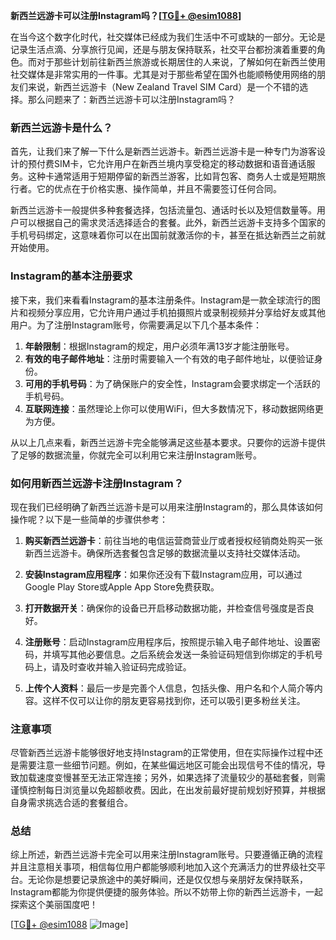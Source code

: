 **新西兰远游卡可以注册Instagram吗？[[TG💪+ @esim1088](https://t.me/s/esim1088)]**

在当今这个数字化时代，社交媒体已经成为我们生活中不可或缺的一部分。无论是记录生活点滴、分享旅行见闻，还是与朋友保持联系，社交平台都扮演着重要的角色。而对于那些计划前往新西兰旅游或长期居住的人来说，了解如何在新西兰使用社交媒体是非常实用的一件事。尤其是对于那些希望在国外也能顺畅使用网络的朋友们来说，新西兰远游卡（New Zealand Travel SIM Card）是一个不错的选择。那么问题来了：新西兰远游卡可以注册Instagram吗？

### 新西兰远游卡是什么？

首先，让我们来了解一下什么是新西兰远游卡。新西兰远游卡是一种专门为游客设计的预付费SIM卡，它允许用户在新西兰境内享受稳定的移动数据和语音通话服务。这种卡通常适用于短期停留的新西兰游客，比如背包客、商务人士或是短期旅行者。它的优点在于价格实惠、操作简单，并且不需要签订任何合同。

新西兰远游卡一般提供多种套餐选择，包括流量包、通话时长以及短信数量等。用户可以根据自己的需求灵活选择适合的套餐。此外，新西兰远游卡支持多个国家的手机号码绑定，这意味着你可以在出国前就激活你的卡，甚至在抵达新西兰之前就开始使用。

### Instagram的基本注册要求

接下来，我们来看看Instagram的基本注册条件。Instagram是一款全球流行的图片和视频分享应用，它允许用户通过手机拍摄照片或录制视频并分享给好友或其他用户。为了注册Instagram账号，你需要满足以下几个基本条件：

1. **年龄限制**：根据Instagram的规定，用户必须年满13岁才能注册账号。
2. **有效的电子邮件地址**：注册时需要输入一个有效的电子邮件地址，以便验证身份。
3. **可用的手机号码**：为了确保账户的安全性，Instagram会要求绑定一个活跃的手机号码。
4. **互联网连接**：虽然理论上你可以使用WiFi，但大多数情况下，移动数据网络更为方便。

从以上几点来看，新西兰远游卡完全能够满足这些基本要求。只要你的远游卡提供了足够的数据流量，你就完全可以利用它来注册Instagram账号。

### 如何用新西兰远游卡注册Instagram？

现在我们已经明确了新西兰远游卡是可以用来注册Instagram的，那么具体该如何操作呢？以下是一些简单的步骤供参考：

1. **购买新西兰远游卡**：前往当地的电信运营商营业厅或者授权经销商处购买一张新西兰远游卡。确保所选套餐包含足够的数据流量以支持社交媒体活动。
   
2. **安装Instagram应用程序**：如果你还没有下载Instagram应用，可以通过Google Play Store或Apple App Store免费获取。

3. **打开数据开关**：确保你的设备已开启移动数据功能，并检查信号强度是否良好。

4. **注册账号**：启动Instagram应用程序后，按照提示输入电子邮件地址、设置密码，并填写其他必要信息。之后系统会发送一条验证码短信到你绑定的手机号码上，请及时查收并输入验证码完成验证。

5. **上传个人资料**：最后一步是完善个人信息，包括头像、用户名和个人简介等内容。这样不仅可以让你的朋友更容易找到你，还可以吸引更多粉丝关注。

### 注意事项

尽管新西兰远游卡能够很好地支持Instagram的正常使用，但在实际操作过程中还是需要注意一些细节问题。例如，在某些偏远地区可能会出现信号不佳的情况，导致加载速度变慢甚至无法正常连接；另外，如果选择了流量较少的基础套餐，则需谨慎控制每日浏览量以免超额收费。因此，在出发前最好提前规划好预算，并根据自身需求挑选合适的套餐组合。

### 总结

综上所述，新西兰远游卡完全可以用来注册Instagram账号。只要遵循正确的流程并且注意相关事项，相信每位用户都能够顺利地加入这个充满活力的世界级社交平台。无论你是想要记录旅途中的美好瞬间，还是仅仅想与亲朋好友保持联系，Instagram都能为你提供便捷的服务体验。所以不妨带上你的新西兰远游卡，一起探索这个美丽国度吧！

[[TG💪+ @esim1088](https://t.me/s/esim1088) ![Image](https://i.postimg.cc/4NQfJmqS/Snipaste-2025-05-13-00-14-12.png)]